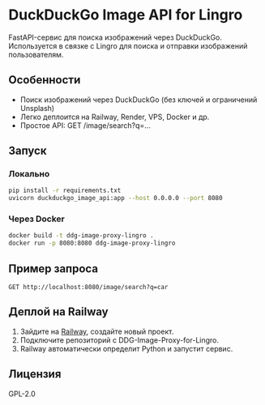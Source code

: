 # DuckDuckGo Image API for Lingro

FastAPI-сервис для поиска изображений через DuckDuckGo. Используется в связке с Lingro для поиска и отправки изображений пользователям.

## Особенности

- Поиск изображений через DuckDuckGo (без ключей и ограничений Unsplash)
- Легко деплоится на Railway, Render, VPS, Docker и др.
- Простое API: GET /image/search?q=...

## Запуск

### Локально

```bash
pip install -r requirements.txt
uvicorn duckduckgo_image_api:app --host 0.0.0.0 --port 8080
```

### Через Docker

```bash
docker build -t ddg-image-proxy-lingro .
docker run -p 8080:8080 ddg-image-proxy-lingro
```

## Пример запроса

```
GET http://localhost:8080/image/search?q=car
```

## Деплой на Railway
1. Зайдите на [Railway](https://railway.app/), создайте новый проект.
2. Подключите репозиторий с DDG-Image-Proxy-for-Lingro.
3. Railway автоматически определит Python и запустит сервис.

## Лицензия

GPL-2.0
